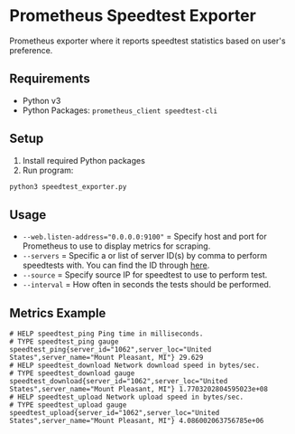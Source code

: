 # Prometheus Speedtest Exporter
Prometheus exporter where it reports speedtest statistics based on user's preference.

## Requirements
* Python v3
* Python Packages: `prometheus_client speedtest-cli`

## Setup
1. Install required Python packages
2. Run program:
```bash
python3 speedtest_exporter.py
```

## Usage
* `--web.listen-address="0.0.0.0:9100"` = Specify host and port for Prometheus to use to display metrics for scraping.
* `--servers` = Specific a or list of server ID(s) by comma to perform speedtests with. You can find the ID through [here](https://www.speedtestserver.com/).
* `--source` = Specify source IP for speedtest to use to perform test.
* `--interval` = How often in seconds the tests should be performed.

## Metrics Example
```
# HELP speedtest_ping Ping time in milliseconds.
# TYPE speedtest_ping gauge
speedtest_ping{server_id="1062",server_loc="United States",server_name="Mount Pleasant, MI"} 29.629
# HELP speedtest_download Network download speed in bytes/sec.
# TYPE speedtest_download gauge
speedtest_download{server_id="1062",server_loc="United States",server_name="Mount Pleasant, MI"} 1.7703202804595023e+08
# HELP speedtest_upload Network upload speed in bytes/sec.
# TYPE speedtest_upload gauge
speedtest_upload{server_id="1062",server_loc="United States",server_name="Mount Pleasant, MI"} 4.086002063756785e+06
```